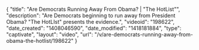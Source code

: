 {
    "title": "Are Democrats Running Away From Obama? | \"The HotList\"",
    "description": "Are Democrats beginning to run away from President Obama? \"The HotLIst\" presents the evidence.",
    "videoid": "198622",
    "date_created": "1408046590",
    "date_modified": "1418181884",
    "type": "captivate",
    "layout": "video",
    "url": "\/v\/are-democrats-running-away-from-obama-the-hotlist\/198622"
}